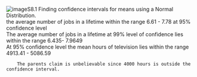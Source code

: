 ![image](https://github.com/user-attachments/assets/b70dc87f-9f91-4d1c-8281-551432589adb)S8.1  Finding confidence intervals for means using a Normal Distribution. 									
the average number of jobs in a lifetime  within the range 6.61 - 7.78 at 95% confidence level									
	The average number of jobs in a lifetime at 99% level of confidence lies within the range 6.435- 7.9649									
	At 95% confidence level the mean hours of television lies within the range 4913.41 - 5086.59									
									
		The parents claim is unbelievable since 4000 hours is outside the confidence interval.									
						
								
